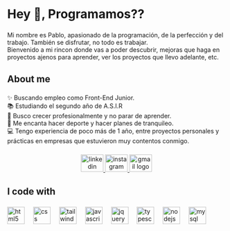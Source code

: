 <h1 align="left">Hey 👋, Programamos??</h1>

###

<p align="left">Mi nombre es Pablo, apasionado de la programación, de la perfección y del trabajo. También se disfrutar, no todo es trabajar. <br>Bienvenido a mi rincon donde vas  a poder descubrir, mejoras que haga en proyectos ajenos para aprender, ver los proyectos que llevo adelante, etc.</p>

###

<h2 align="left">About me</h2>

###

<p align="left">✨ Buscando empleo como Front-End Junior.<br>📚 Estudiando el segundo año de A.S.I.R<br>🎯 Busco crecer profesionalmente y no parar de aprender. <br>🎲 Me encanta hacer deporte y hacer planes de tranquileo.<br>💻 Tengo experiencia de poco más de 1 año, entre proyectos personales y prácticas en empresas que estuvieron muy contentos conmigo.</p>

###

<div align="center">
  <a href="https://www.linkedin.com/in/pablonavdev/" target="_blank">
    <img src="https://raw.githubusercontent.com/maurodesouza/profile-readme-generator/master/src/assets/icons/social/linkedin/default.svg" width="52" height="40" alt="linkedin logo"  />
  </a>
  <a href="https://www.instagram.com/pablon04/" target="_blank">
    <img src="https://raw.githubusercontent.com/maurodesouza/profile-readme-generator/master/src/assets/icons/social/instagram/default.svg" width="52" height="40" alt="instagram logo"  />
  </a>
  <a href="pablonav.dev@gmail.com" target="_blank">
    <img src="https://raw.githubusercontent.com/maurodesouza/profile-readme-generator/master/src/assets/icons/social/gmail/default.svg" width="52" height="40" alt="gmail logo"  />
  </a>
</div>

###

<h2 align="left">I code with</h2>

###

<div align="left">
  <img src="https://cdn.jsdelivr.net/gh/devicons/devicon/icons/html5/html5-original.svg" height="40" alt="html5 logo"  />
  <img width="12" />
  <img src="https://cdn.jsdelivr.net/gh/devicons/devicon/icons/css3/css3-original.svg" height="40" alt="css logo"  />
  <img width="12" />
  <img src="https://cdn.jsdelivr.net/gh/devicons/devicon/icons/tailwindcss/tailwindcss-original-wordmark.svg" height="40" alt="tailwindcss logo"  />
  <img width="12" />
  <img src="https://cdn.jsdelivr.net/gh/devicons/devicon/icons/javascript/javascript-original.svg" height="40" alt="javascript logo"  />
  <img width="12" />
  <img src="https://cdn.jsdelivr.net/gh/devicons/devicon/icons/jquery/jquery-original.svg" height="40" alt="jquery logo"  />
  <img width="12" />
  <img src="https://cdn.jsdelivr.net/gh/devicons/devicon/icons/typescript/typescript-original.svg" height="40" alt="typescript logo"  />
  <img width="12" />
  <img src="https://cdn.jsdelivr.net/gh/devicons/devicon/icons/nodejs/nodejs-original.svg" height="40" alt="nodejs logo"  />
  <img width="12" />
  <img src="https://cdn.jsdelivr.net/gh/devicons/devicon/icons/mysql/mysql-original.svg" height="40" alt="mysql logo"  />
</div>

###
